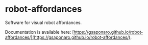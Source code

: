 robot-affordances
=================

Software for visual robot affordances.

Documentation is available here: [https://gsaponaro.github.io/robot-affordances/](https://gsaponaro.github.io/robot-affordances/).
